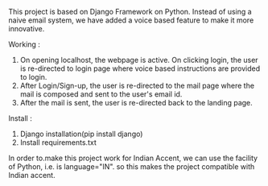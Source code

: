 This project is based on Django Framework on Python. Instead of using a naive email system, we have added a voice based feature to make it more innovative.

Working : 
1. On opening localhost, the webpage is active. On clicking login, the user is re-directed to login page where voice based instructions are provided to login.
2. After Login/Sign-up, the user is re-directed to the mail page where the mail is composed and sent to the user's email id.
3. After the mail is sent, the user is re-directed back to the landing page.

Install : 
1. Django installation(pip install django)
2. Install requirements.txt

In order to.make this project work for Indian Accent, 
we can use the facility of Python, i.e. is language="IN".
so this makes the project compatible with Indian accent.



